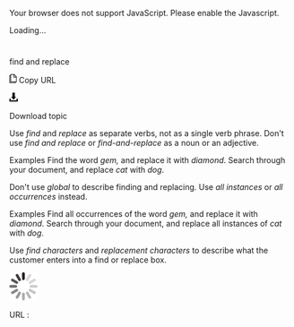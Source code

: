 Your browser does not support JavaScript. Please enable the Javascript.

Loading...

# 

find and replace

![Copy URL](find-replace_files/Copy.png)
Copy URL

![Download](find-replace_files/Download.png)

Download topic

Use *find* and *replace* as separate verbs, not as a single verb phrase. Don't use *find and replace* or *find-and-replace* as a noun or an adjective. 

Examples 
Find the word *gem,* and replace it with *diamond*.
Search through your document, and replace *cat* with *dog*.

Don't use *global* to describe finding and replacing. Use *all instances* or *all occurrences* instead. 

Examples
Find all occurrences of the word *gem,* and replace it with *diamond*. 
Search through your document, and replace all instances of *cat* with *dog*.

Use *find characters* and *replacement characters* to describe what the customer enters into a find or replace box.

![In progress](find-replace_files/activity-large.gif)

URL :
